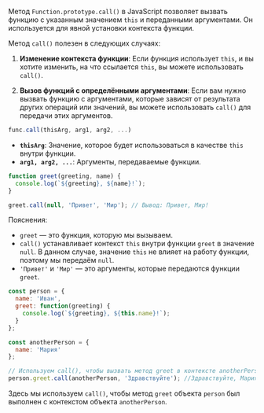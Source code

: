 Метод `Function.prototype.call()` в JavaScript позволяет вызвать функцию с указанным значением `this` и переданными аргументами. Он используется для явной установки контекста функции.

Метод `call()` полезен в следующих случаях:

1. **Изменение контекста функции**: Если функция использует `this`, и вы хотите изменить, на что ссылается `this`, вы можете использовать `call()`.
    
2. **Вызов функций с определёнными аргументами**: Если вам нужно вызвать функцию с аргументами, которые зависят от результата других операций или значений, вы можете использовать `call()` для передачи этих аргументов.

```js
func.call(thisArg, arg1, arg2, ...)
```

- **`thisArg`**: Значение, которое будет использоваться в качестве `this` внутри функции.
- **`arg1, arg2, ...`**: Аргументы, передаваемые функции.

```js
function greet(greeting, name) {
  console.log(`${greeting}, ${name}!`);
}

greet.call(null, 'Привет', 'Мир'); // Вывод: Привет, Мир!
```

Пояснения:
- `greet` — это функция, которую мы вызываем.
- `call()` устанавливает контекст `this` внутри функции `greet` в значение `null`. В данном случае, значение `this` не влияет на работу функции, поэтому мы передаём `null`.
- `'Привет'` и `'Мир'` — это аргументы, которые передаются функции `greet`.


```js
const person = {
  name: 'Иван',
  greet: function(greeting) {
    console.log(`${greeting}, ${this.name}!`);
  }
};

const anotherPerson = {
  name: 'Мария'
};

// Используем call(), чтобы вызвать метод greet в контексте anotherPerson
person.greet.call(anotherPerson, 'Здравствуйте'); //Здравствуйте, Мария!
```

Здесь мы используем `call()`, чтобы метод `greet` объекта `person` был выполнен с контекстом объекта `anotherPerson`.